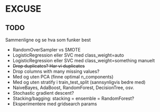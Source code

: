 # EXCUSE

## TODO
Sammenligne og se hva som funker best

- RandomOverSampler vs SMOTE
- LogisticRegression eller SVC med class_weight=auto
- LogisticRegression eller SVC med class_weight=something manuelt
- ~~Drop duplicates? Har vi duplicates~~
- Drop columns with many missing values?
- Med og uten PCA (finne optimal n_components)
- Med og uten stratify i train_test_split (sannsynligvis bedre med)
- NaiveBayes, AdaBoost, RandomForest, DecisionTree, osv.
- Stochastic gradient descent?
- Stacking/bagging: stacking = ensemble = RandomForest?
- Eksperimentere med gridsearch params
